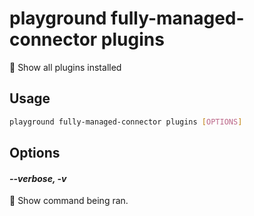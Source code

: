 # playground fully-managed-connector plugins

🎨 Show all plugins installed

## Usage

```bash
playground fully-managed-connector plugins [OPTIONS]
```

## Options

#### *--verbose, -v*

🐞 Show command being ran.


